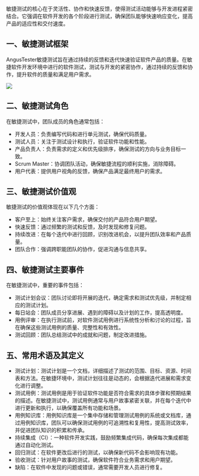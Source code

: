 [//]: # (敏捷测试介绍)

[//]: # (=====)

敏捷测试的核心在于灵活性、协作和快速反馈，使得测试活动能够与开发进程紧密结合。它强调在软件开发的各个阶段进行测试，确保团队能够快速响应变化，提高产品的适应性和交付速度。

## 一、敏捷测试框架

AngusTester敏捷测试旨在通过持续的反馈和迭代快速验证软件产品的质量。在敏捷软件开发环境中进行的软件测试，测试与开发的紧密协作，通过持续的反馈和协作，提升软件的质量和满足用户需求。

![](https://bj-c1-prod-files.xcan.cloud/storage/pubapi/v1/file/test-flow.png?fid=251751339858591902&fpt=3y1JJuE1IJZEmODMGnIwQITX8IEcuDPeVgTKy7eY)

## 二、敏捷测试角色

在敏捷测试中，团队成员的角色通常包括：

- 开发人员：负责编写代码和进行单元测试，确保代码质量。
- 测试人员：关注于测试设计和执行，验证软件功能和性能。
- 产品负责人：负责需求的定义和优先级排序，确保测试的方向与业务目标一致。
- Scrum Master：协调团队活动，确保敏捷流程的顺利实施，消除障碍。
- 用户代表：提供用户视角的反馈，确保产品满足最终用户的需求。

## 三、敏捷测试价值观

敏捷测试的价值观体现在以下几个方面：

- 客户至上：始终关注客户需求，确保交付的产品符合用户期望。
- 快速反馈：通过频繁的测试和反馈，及时发现和修复问题。
- 持续改进：在每个迭代中进行回顾，识别改进机会，以提升团队效率和产品质量。
- 团队合作：强调跨职能团队的协作，促进沟通与信息共享。

## 四、敏捷测试主要事件

在敏捷测试中，重要的事件包括：

- 测试计划会议：团队讨论即将开展的迭代，确定需求和测试优先级，并制定相应的测试计划。
- 每日站会：团队成员分享进展、遇到的障碍以及计划的工作，提高透明度。
- 用例评审：在执行测试前，对软件测试用例进行系统性分析和讨论的过程，旨在确保这些测试用例的质量、完整性和有效性。
- 测试回顾：团队总结测试中的成就和问题，制定改进措施。

## 五、常用术语及其定义

- 测试计划：测试计划是一个文档，详细描述了测试的范围、目标、资源、时间表和方法。在敏捷环境中，测试计划往往是动态的，会根据迭代进展和需求变化进行调整。
- 测试用例：测试用例是用于验证软件功能是否符合需求的具体步骤和预期结果的描述。在敏捷测试中，测试用例通常与用户故事紧密关联，并在每个迭代中进行更新和执行，以确保覆盖所有功能和场景。
- 用例知识库：用例知识库是一个集中存储和管理测试用例的系统或文档库，通过用例知识库，团队可以确保测试用例的可追溯性和复用性，提高测试效率，并促进团队知识的积累和传承。
- 持续集成（CI）：一种软件开发实践，鼓励频繁集成代码，确保每次集成都能通过自动化测试。
- 回归测试：在软件更改后进行的测试，以确保新代码不会影响现有功能。
- 验收测试：针对用户故事的测试，确保软件符合业务需求和用户期望。
- 缺陷：在软件中发现的问题或错误，通常需要开发人员进行修复。
